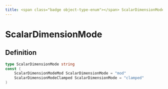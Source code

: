 ```yaml
---
title: <span class="badge object-type-enum"></span> ScalarDimensionMode
---
```

# <span class="badge object-type-enum"></span> ScalarDimensionMode

## Definition

```go
type ScalarDimensionMode string
const (
	ScalarDimensionModeMod ScalarDimensionMode = "mod"
	ScalarDimensionModeClamped ScalarDimensionMode = "clamped"
)

```
